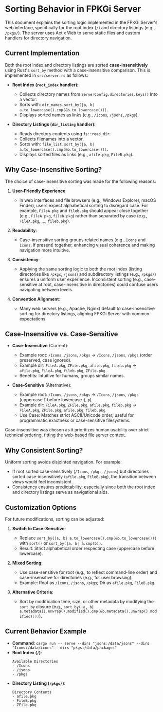 # Sorting Behavior in FPKGi Server

This document explains the sorting logic implemented in the FPKGi Server's web interface, specifically for the root index (`/`) and directory listings (e.g., `/pkgs/`). The server uses Actix Web to serve static files and custom handlers for directory navigation.

## Current Implementation

Both the root index and directory listings are sorted **case-insensitively** using Rust's `sort_by` method with a case-insensitive comparison. This is implemented in `src/server.rs` as follows:

- **Root Index (`root_index` handler)**:
  - Collects directory names from `ServerConfig.directories.keys()` into a vector.
  - Sorts with: `dir_names.sort_by(|a, b| a.to_lowercase().cmp(&b.to_lowercase()))`.
  - Displays sorted names as links (e.g., `/Icons`, `/jsons`, `/pkgs`).

- **Directory Listings (`dir_listing` handler)**:
  - Reads directory contents using `fs::read_dir`.
  - Collects filenames into a vector.
  - Sorts with: `file_list.sort_by(|a, b| a.to_lowercase().cmp(&b.to_lowercase()))`.
  - Displays sorted files as links (e.g., `afile.pkg`, `FileB.pkg`).

## Why Case-Insensitive Sorting?

The choice of case-insensitive sorting was made for the following reasons:

1. **User-Friendly Experience**:
   - In web interfaces and file browsers (e.g., Windows Explorer, macOS Finder), users expect alphabetical sorting to disregard case. For example, `FileA.pkg` and `fileb.pkg` should appear close together (e.g., `FileA.pkg`, `fileb.pkg`) rather than separated by case (e.g., `FileA.pkg`, ..., `fileb.pkg`).

2. **Readability**:
   - Case-insensitive sorting groups related names (e.g., `Icons` and `icons`, if present) together, enhancing visual coherence and making navigation more intuitive.

3. **Consistency**:
   - Applying the same sorting logic to both the root index (listing directories like `/pkgs`, `/jsons`) and subdirectory listings (e.g., `/pkgs/`) ensures a uniform user experience. Inconsistent sorting (e.g., case-sensitive at root, case-insensitive in directories) could confuse users navigating between levels.

4. **Convention Alignment**:
   - Many web servers (e.g., Apache, Nginx) default to case-insensitive sorting for directory listings, aligning FPKGi Server with common expectations.

## Case-Insensitive vs. Case-Sensitive

- **Case-Insensitive** (Current):
  - Example root: `/Icons`, `/jsons`, `/pkgs` → `/Icons`, `/jsons`, `/pkgs` (order preserved, case ignored).
  - Example dir: `FileA.pkg`, `ZFile.pkg`, `afile.pkg`, `fileb.pkg` → `afile.pkg`, `FileA.pkg`, `fileb.pkg`, `ZFile.pkg`.
  - Benefits: Intuitive for humans, groups similar names.

- **Case-Sensitive** (Alternative):
  - Example root: `/Icons`, `/jsons`, `/pkgs` → `/Icons`, `/jsons`, `/pkgs` (uppercase `I` before lowercase `j`, `p`).
  - Example dir: `FileA.pkg`, `ZFile.pkg`, `afile.pkg`, `fileb.pkg` → `FileA.pkg`, `ZFile.pkg`, `afile.pkg`, `fileb.pkg`.
  - Use Case: Matches strict ASCII/Unicode order, useful for programmatic exactness or case-sensitive filesystems.

Case-insensitive was chosen as it prioritizes human usability over strict technical ordering, fitting the web-based file server context.

## Why Consistent Sorting?

Uniform sorting avoids disjointed navigation. For example:
- If root sorted case-sensitively (`/Icons`, `/pkgs`, `/jsons`) but directories sorted case-insensitively (`afile.pkg`, `FileB.pkg`), the transition between views would feel inconsistent.
- Consistency ensures predictability, especially since both the root index and directory listings serve as navigational aids.

## Customization Options

For future modifications, sorting can be adjusted:

1. **Switch to Case-Sensitive**:
   - Replace `sort_by(|a, b| a.to_lowercase().cmp(&b.to_lowercase()))` with `sort()` or `sort_by(|a, b| a.cmp(b))`.
   - Result: Strict alphabetical order respecting case (uppercase before lowercase).

2. **Mixed Sorting**:
   - Use case-sensitive for root (e.g., to reflect command-line order) and case-insensitive for directories (e.g., for user browsing).
   - Example: Root as `/Icons`, `/jsons`, `/pkgs`; Dir as `afile.pkg`, `FileB.pkg`.

3. **Alternative Criteria**:
   - Sort by modification time, size, or other metadata by modifying the `sort_by` closure (e.g., `sort_by(|a, b| a.metadata().unwrap().modified().cmp(&b.metadata().unwrap().modified()))`).

## Current Behavior Example

- **Command**: `cargo run -- serve --dirs "jsons:/data/jsons" --dirs "Icons:/data/icons" --dirs "pkgs:/data/packages"`
- **Root Index (`/`)**:
  ```
  Available Directories
  - /Icons
  - /jsons
  - /pkgs
  ```
- **Directory Listing (`/pkgs/`)**:
  ```
  Directory Contents
  - afile.pkg
  - FileB.pkg
  - ZFile.pkg
  ```
